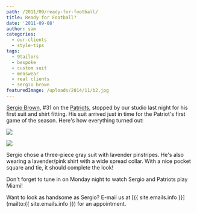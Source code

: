 ```yaml
---
path: /2011/09/ready-for-football/
title: Ready for Football?
date: '2011-09-08'
author: sam
categories:
  - our-clients
  - style-tips
tags:
  - 9tailors
  - bespoke
  - custom suit
  - menswear
  - real clients
  - sergio brown
featuredImage: /uploads/2014/11/b2.jpg
---
```

[Sergio Brown](https://www.facebook.com/pages/Sergio-Brown/143140449079730), #31 on the [Patriots](http://patriots.com/), stopped by our studio last night for his first suit and shirt fitting. His suit arrived just in time for the Patriot's first game of the season. Here's how everything turned out:

[![](http://1.bp.blogspot.com/-04-x_EHzdDo/Tmj2C1VV09I/AAAAAAAAKPA/Jlt12LRmJ8Y/s320/sbrown_4.jpg)](http://1.bp.blogspot.com/-04-x_EHzdDo/Tmj2C1VV09I/AAAAAAAAKPA/Jlt12LRmJ8Y/s1600/sbrown_4.jpg)

[![](http://1.bp.blogspot.com/-AzcQT0IxiVs/Tmj2M-q96BI/AAAAAAAAKPE/7N5uRm-sHm0/s320/sbrown_3.jpg)](http://1.bp.blogspot.com/-AzcQT0IxiVs/Tmj2M-q96BI/AAAAAAAAKPE/7N5uRm-sHm0/s1600/sbrown_3.jpg)

Sergio chose a three-piece gray suit with lavender pinstripes. He's also wearing a lavender/pink shirt with a wide spread collar. With a nice pocket square and tie, it should complete the look!

Don't forget to tune in on Monday night to watch Sergio and Patriots play Miami!

Want to look as handsome as Sergio? E-mail us at [{{ site.emails.info }}](mailto:{{ site.emails.info }}) for an appointment.